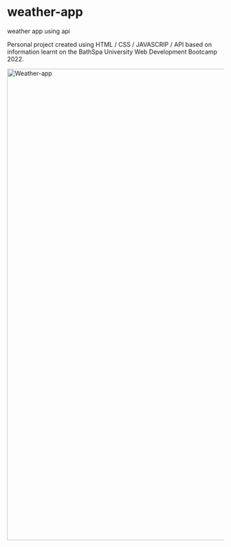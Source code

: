 # weather-app
weather app using api


Personal project created using HTML / CSS / JAVASCRIP / API based on information learnt on the BathSpa University Web Development Bootcamp 2022.

<img width="1095" alt="Weather-app" src="https://user-images.githubusercontent.com/101003808/168985920-cb1338f5-7f1e-4f59-8364-e5da40e6da0e.png">
